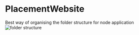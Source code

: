 # PlacementWebsite
Best way of organising the folder structure for node application
![folder structure](./static/folder-structure.avif)
